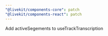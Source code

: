 ```yaml
---
"@livekit/components-core": patch
"@livekit/components-react": patch
---
```


Add activeSegements to useTrackTranscription
